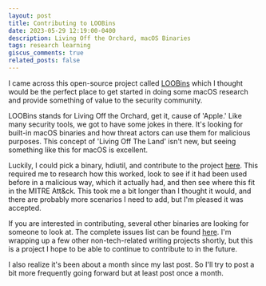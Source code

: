 ```yaml
---
layout: post
title: Contributing to LOOBins
date: 2023-05-29 12:19:00-0400
description: Living Off the Orchard, macOS Binaries
tags: research learning
giscus_comments: true
related_posts: false
---
```

I came across this open-source project called [LOOBins](https://www.loobins.io/) which I thought would be the perfect place to get started in doing some macOS research and provide something of value to the security community.

LOOBins stands for Living Off the Orchard, get it, cause of 'Apple.' Like many security tools, we got to have some jokes in there. It's looking for built-in macOS binaries and how threat actors can use them for malicious purposes. This concept of 'Living Off The Land' isn't new, but seeing something like this for macOS is excellent.

Luckily, I could pick a binary, hdiutil, and contribute to the project [here](https://www.loobins.io/binaries/hdiutil/). This required me to research how this worked, look to see if it had been used before in a malicious way, which it actually had, and then see where this fit in the MITRE Att&ck. This took me a bit longer than I thought it would, and there are probably more scenarios I need to add, but I'm pleased it was accepted.

If you are interested in contributing, several other binaries are looking for someone to look at. The complete issues list can be found [here](https://github.com/infosecB/LOOBins/issues). I'm wrapping up a few other non-tech-related writing projects shortly, but this is a project I hope to be able to continue to contribute to in the future.

I also realize it's been about a month since my last post. So I'll try to post a bit more frequently going forward but at least post once a month.
